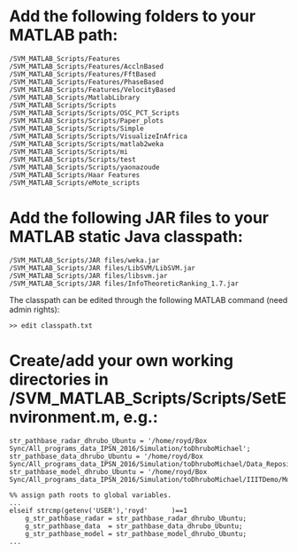 # Add the following folders to your MATLAB path:

	/SVM_MATLAB_Scripts/Features
	/SVM_MATLAB_Scripts/Features/AcclnBased
	/SVM_MATLAB_Scripts/Features/FftBased
	/SVM_MATLAB_Scripts/Features/PhaseBased
	/SVM_MATLAB_Scripts/Features/VelocityBased
	/SVM_MATLAB_Scripts/MatlabLibrary
	/SVM_MATLAB_Scripts/Scripts
	/SVM_MATLAB_Scripts/Scripts/OSC_PCT_Scripts
	/SVM_MATLAB_Scripts/Scripts/Paper_plots
	/SVM_MATLAB_Scripts/Scripts/Simple
	/SVM_MATLAB_Scripts/Scripts/VisualizeInAfrica
	/SVM_MATLAB_Scripts/Scripts/matlab2weka
	/SVM_MATLAB_Scripts/Scripts/mi
	/SVM_MATLAB_Scripts/Scripts/test
	/SVM_MATLAB_Scripts/Scripts/yaonazoude
	/SVM_MATLAB_Scripts/Haar Features
	/SVM_MATLAB_Scripts/eMote_scripts

# Add the following JAR files to your MATLAB static Java classpath:

	/SVM_MATLAB_Scripts/JAR files/weka.jar
	/SVM_MATLAB_Scripts/JAR files/LibSVM/LibSVM.jar
	/SVM_MATLAB_Scripts/JAR files/libsvm.jar
	/SVM_MATLAB_Scripts/JAR files/InfoTheoreticRanking_1.7.jar

The classpath can be edited through the following MATLAB command (need admin rights):

	>> edit classpath.txt

# Create/add your own working directories in /SVM_MATLAB_Scripts/Scripts/SetEnvironment.m, e.g.:

	str_pathbase_radar_dhrubo_Ubuntu = '/home/royd/Box Sync/All_programs_data_IPSN_2016/Simulation/toDhruboMichael';
	str_pathbase_data_dhrubo_Ubuntu = '/home/royd/Box Sync/All_programs_data_IPSN_2016/Simulation/toDhruboMichael/Data_Repository';
	str_pathbase_model_dhrubo_Ubuntu = '/home/royd/Box Sync/All_programs_data_IPSN_2016/Simulation/toDhruboMichael/IIITDemo/Models/royd';
	
	%% assign path roots to global variables.
	...
	elseif strcmp(getenv('USER'),'royd'      )==1
	    g_str_pathbase_radar = str_pathbase_radar_dhrubo_Ubuntu;
	    g_str_pathbase_data  = str_pathbase_data_dhrubo_Ubuntu;
	    g_str_pathbase_model = str_pathbase_model_dhrubo_Ubuntu;
	...
	
